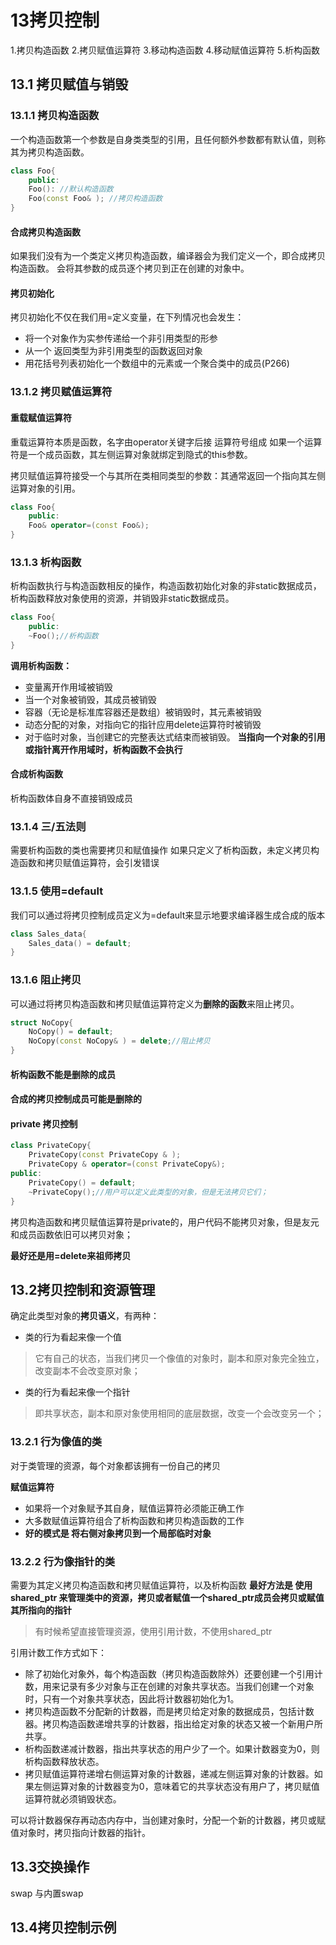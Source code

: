 # 13拷贝控制
1.拷贝构造函数 
2.拷贝赋值运算符
3.移动构造函数
4.移动赋值运算符
5.析构函数
## 13.1 拷贝赋值与销毁
### 13.1.1 拷贝构造函数
一个构造函数第一个参数是自身类类型的引用，且任何额外参数都有默认值，则称其为拷贝构造函数。

```C++
class Foo{
    public:
    Foo(): //默认构造函数
    Foo(const Foo& ); //拷贝构造函数
}
```
#### 合成拷贝构造函数
如果我们没有为一个类定义拷贝构造函数，编译器会为我们定义一个，即合成拷贝构造函数。
会将其参数的成员逐个拷贝到正在创建的对象中。
#### 拷贝初始化
拷贝初始化不仅在我们用=定义变量，在下列情况也会发生：
+ 将一个对象作为实参传递给一个非引用类型的形参
+ 从一个 返回类型为非引用类型的函数返回对象
+ 用花括号列表初始化一个数组中的元素或一个聚合类中的成员(P266)

### 13.1.2 拷贝赋值运算符
#### 重载赋值运算符
重载运算符本质是函数，名字由operator关键字后接 运算符号组成
如果一个运算符是一个成员函数，其左侧运算对象就绑定到隐式的this参数。

拷贝赋值运算符接受一个与其所在类相同类型的参数：其通常返回一个指向其左侧运算对象的引用。
```C++
class Foo{
    public:
    Foo& operator=(const Foo&);
}
```

### 13.1.3 析构函数
析构函数执行与构造函数相反的操作，构造函数初始化对象的非static数据成员，析构函数释放对象使用的资源，并销毁非static数据成员。
```c++
class Foo{
    public:
    ~Foo();//析构函数
}
```
**调用析构函数：**
* 变量离开作用域被销毁
* 当一个对象被销毁，其成员被销毁
* 容器（无论是标准库容器还是数组）被销毁时，其元素被销毁
* 动态分配的对象，对指向它的指针应用delete运算符时被销毁
* 对于临时对象，当创建它的完整表达式结束而被销毁。
**当指向一个对象的引用或指针离开作用域时，析构函数不会执行**

#### 合成析构函数
析构函数体自身不直接销毁成员

### 13.1.4 三/五法则
需要析构函数的类也需要拷贝和赋值操作
如果只定义了析构函数，未定义拷贝构造函数和拷贝赋值运算符，会引发错误

### 13.1.5 使用=default
我们可以通过将拷贝控制成员定义为=default来显示地要求编译器生成合成的版本
```C++
class Sales_data{
    Sales_data() = default;
}
```
### 13.1.6 阻止拷贝
可以通过将拷贝构造函数和拷贝赋值运算符定义为**删除的函数**来阻止拷贝。
```c++
struct NoCopy{
    NoCopy() = default;
    NoCopy(const NoCopy& ) = delete;//阻止拷贝
}
```

#### 析构函数不能是删除的成员
#### 合成的拷贝控制成员可能是删除的
#### private 拷贝控制
```C++
class PrivateCopy{
    PrivateCopy(const PrivateCopy & );
    PrivateCopy & operator=(const PrivateCopy&);
public:
    PrivateCopy() = default;
    ~PrivateCopy();//用户可以定义此类型的对象，但是无法拷贝它们；
}
```
拷贝构造函数和拷贝赋值运算符是private的，用户代码不能拷贝对象，但是友元和成员函数依旧可以拷贝对象；

**最好还是用=delete来祖师拷贝**
## 13.2拷贝控制和资源管理
确定此类型对象的**拷贝语义**，有两种：
* 类的行为看起来像一个值
> 它有自己的状态，当我们拷贝一个像值的对象时，副本和原对象完全独立，改变副本不会改变原对象；
* 类的行为看起来像一个指针
> 即共享状态，副本和原对象使用相同的底层数据，改变一个会改变另一个；

### 13.2.1 行为像值的类
对于类管理的资源，每个对象都该拥有一份自己的拷贝

**赋值运算符** 
* 如果将一个对象赋予其自身，赋值运算符必须能正确工作
* 大多数赋值运算符组合了析构函数和拷贝构造函数的工作
* **好的模式是 将右侧对象拷贝到一个局部临时对象**

### 13.2.2 行为像指针的类
需要为其定义拷贝构造函数和拷贝赋值运算符，以及析构函数
**最好方法是 使用shared_ptr 来管理类中的资源，拷贝或者赋值一个shared_ptr成员会拷贝或赋值 其所指向的指针**
> 有时候希望直接管理资源，使用引用计数，不使用shared_ptr

引用计数工作方式如下：
* 除了初始化对象外，每个构造函数（拷贝构造函数除外）还要创建一个引用计数，用来记录有多少对象与正在创建的对象共享状态。当我们创建一个对象时，只有一个对象共享状态，因此将计数器初始化为1。
* 拷贝构造函数不分配新的计数器，而是拷贝给定对象的数据成员，包括计数器。拷贝构造函数递增共享的计数器，指出给定对象的状态又被一个新用户所共享。
* 析构函数递减计数器，指出共享状态的用户少了一个。如果计数器变为0，则析构函数释放状态。
* 拷贝赋值运算符递增右侧运算对象的计数器，递减左侧运算对象的计数器。如果左侧运算对象的计数器变为0，意味着它的共享状态没有用户了，拷贝赋值运算符就必须销毁状态。

可以将计数器保存再动态内存中，当创建对象时，分配一个新的计数器，拷贝或赋值对象时，拷贝指向计数器的指针。

## 13.3交换操作
swap 与内置swap

## 13.4拷贝控制示例
